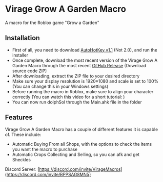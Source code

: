# Virage Grow A Garden Macro
A macro for the Roblox game "Grow a Garden"

 ## Installation
 - First of all, you need to download [AutoHotKey v1.1](https://www.autohotkey.com/) (Not 2.0), and run the installer
 - Once complete, download the most recent version of the Virage Grow A Garden Macro through the most recent [GitHub Release](https://github.com/BuilderDolphin/dolphSol-Macro/releases/latest) (Download source code ZIP)
 - After downloading, extract the ZIP file to your desired directory
 - Make sure your display resolution is 1920×1080 and scale is set to 100% (You can change this in your Windows settings)
 - Before running the macro in Roblox, make sure to align your character correctly (You can watch this video for a short tutorial: )
 - You can now run dolphSol through the Main.ahk file in the folder

## Features
Virage Grow A Garden Macro has a couple of different features it is capable of. These include:
 - Automatic Buying From all Shops, with the options to check the items you want the macro to purchase
 - Automatic Crops Collecting and Selling, so you can afk and get Sheckles

 Discord Server: [https://discord.com/invite/VirageMacros](https://discord.com/invite/BPPSAG8MN5)
